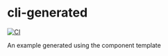 # cli-generated

[![CI](https://github.com//cli-generated/workflows/CI/badge.svg)](https://github.com//cli-generated/actions)

An example generated using the component template
